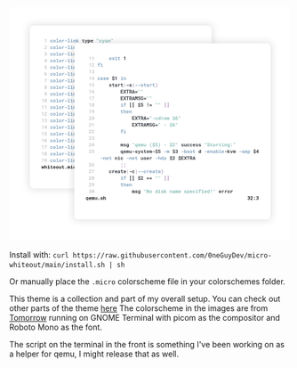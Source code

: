 ![](image.png)

Install with: `curl https://raw.githubusercontent.com/0neGuyDev/micro-whiteout/main/install.sh | sh`

Or manually place the `.micro` colorscheme file in your colorschemes folder.

This theme is a collection and part of my overall setup. You can check out other parts of the theme [here](https://github.com/0neGuyDev/whiteout)
The colorscheme in the images are from [Tomorrow](https://github.com/ChrisKempson/Tomorrow-Theme) running on GNOME Terminal with picom as the compositor and Roboto Mono as the font.

The script on the terminal in the front is something I've been working on as a helper for qemu, I might release that as well.

